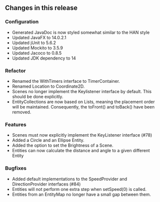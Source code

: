 ## Changes in this release

### Configuration
* Generated JavaDoc is now styled somewhat similar to the HAN style
* Updated JavaFX to 14.0.2.1 
* Updated jUnit to 5.6.2
* Updated Mockito to 3.5.9
* Updated Jacoco to 0.8.5
* Updated JDK dependency to 14

### Refactor
* Renamed the WithTimers interface to TimerContainer.
* Renamed Location to Coordinate2D.
* Scenes no longer implement the Keylistener interface by default. This should be done explicitly.
* EntityCollections are now based on Lists, meaning the placement order will be maintained. 
Consequently, the toFront() and toBack() have been removed.

### Features
* Scenes must now explicitly implement the KeyListener interface (#78)
* Added a Circle and an Ellipse Entity.
* Added the option to set the Brightness of a Scene.
* Entities can now calculate the distance and angle to a given different Entity

### Bugfixes
* Added default implementations to the SpeedProvider and DirectionProvider interfaces (#84)
* Entities will not perform one extra step when setSpeed(0) is called.
* Entities from an EntityMap no longer have a small gap between them.

